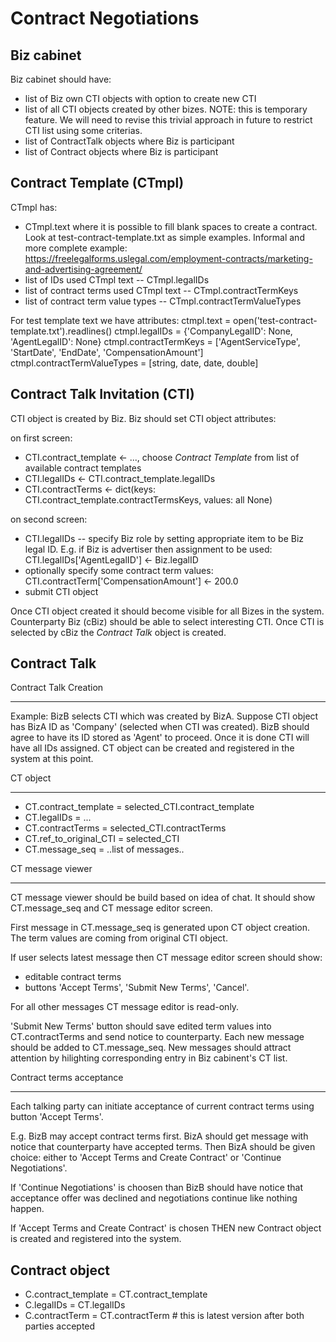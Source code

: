 Contract Negotiations
=====================

Biz cabinet
-----------

Biz cabinet should have:

- list of Biz own CTI objects with option to create new CTI
- list of all CTI objects created by other bizes. NOTE: this is temporary feature. We will need to revise this trivial approach
in future to restrict CTI list using some criterias.
- list of ContractTalk objects where Biz is participant
- list of Contract objects where Biz is participant


Contract Template (CTmpl)
-------------------------

CTmpl has:

- CTmpl.text where it is possible to fill blank spaces to create a contract. Look at test-contract-template.txt as simple examples. Informal and more complete example: https://freelegalforms.uslegal.com/employment-contracts/marketing-and-advertising-agreement/
- list of IDs used CTmpl text -- CTmpl.legalIDs
- list of contract terms used CTmpl text -- CTmpl.contractTermKeys
- list of contract term value types -- CTmpl.contractTermValueTypes

For test template text we have attributes:
 ctmpl.text = open('test-contract-template.txt').readlines()
 ctmpl.legalIDs = {'CompanyLegalID': None, 'AgentLegalID': None}
 ctmpl.contractTermKeys = ['AgentServiceType', 'StartDate', 'EndDate', 'CompensationAmount']
 ctmpl.contractTermValueTypes = [string, date, date, double]

Contract Talk Invitation (CTI)
------------------------------

CTI object is created by Biz. Biz should set CTI object attributes:

on first screen:
- CTI.contract_template <- ..., choose *Contract Template* from list of available contract templates
- CTI.legalIDs <- CTI.contract_template.legalIDs
- CTI.contractTerms <- dict(keys: CTI.contract_template.contractTermsKeys, values: all None)

on second screen:
- CTI.legalIDs -- specify Biz role by setting appropriate item to be Biz legal ID.
E.g. if Biz is advertiser then assignment to be used: CTI.legalIDs['AgentLegalID'] <- Biz.legalID
- optionally specify some contract term values: CTI.contractTerm['CompensationAmount'] <- 200.0
- submit CTI object

Once CTI object created it should become visible for all Bizes in the system.
Counterparty Biz (cBiz) should be able to select interesting CTI. Once CTI is selected by cBiz
the *Contract Talk* object is created.

Contract Talk
-------------

Contract Talk Creation
______________________

Example: BizB selects CTI which was created by BizA. Suppose CTI object has BizA ID as 'Company' (selected when CTI was created).
BizB should agree to have its ID stored as 'Agent' to proceed. Once it is done CTI will have all IDs assigned.
CT object can be created and registered in the system at this point.

CT object
_________

- CT.contract_template = selected_CTI.contract_template
- CT.legalIDs = ...
- CT.contractTerms = selected_CTI.contractTerms
- CT.ref_to_original_CTI = selected_CTI
- CT.message_seq = ..list of messages..

CT message viewer
_________________

CT message viewer should be build based on idea of chat. It should show CT.message_seq and CT message editor screen.

First message in CT.message_seq is generated upon CT object creation. The term values are coming from original CTI object.

If user selects latest message then CT message editor screen should show:
- editable contract terms
- buttons 'Accept Terms', 'Submit New Terms', 'Cancel'.

For all other messages CT message editor is read-only.

'Submit New Terms' button should save edited term values into CT.contractTerms and send notice to counterparty.
Each new message should be added to CT.message_seq. New messages should attract attention by hilighting corresponding
entry in Biz cabinent's CT list.

Contract terms acceptance
_________________________

Each talking party can initiate acceptance of current contract terms using button 'Accept Terms'.

E.g. BizB may accept contract terms first.
BizA should get message with notice that counterparty have accepted terms. Then BizA should be given choice:
either to 'Accept Terms and Create Contract' or 'Continue Negotiations'.

If 'Continue Negotiations' is choosen than BizB should have notice that acceptance offer was
declined and negotiations continue like nothing happen.

If 'Accept Terms and Create Contract' is chosen THEN new Contract object is created and registered into the system.

Contract object
---------------

- C.contract_template = CT.contract_template
- C.legalIDs = CT.legalIDs
- C.contractTerm = CT.contractTerm # this is latest version after both parties accepted
